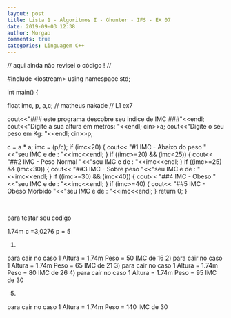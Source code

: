 ```yaml
---
layout: post
title: Lista 1 - Algoritmos I - Ghunter - IFS - EX 07
date: 2019-09-03 12:38
author: Morgao
comments: true
categories: Linguagem C++
---
```

// aqui ainda não revisei o código ! //

#include &lt;iostream&gt;
using namespace std;

int main() {

float imc, p, a,c;
// matheus nakade
// L1 ex7

cout&lt;&lt;"### este programa descobre seu indice de IMC ###"&lt;&lt;endl;
cout&lt;&lt;"Digite a sua altura em metros: "&lt;&lt;endl;
cin&gt;&gt;a;
cout&lt;&lt;"Digite o seu peso em Kg: "&lt;&lt;endl;
cin&gt;&gt;p;

c = a * a;
imc = (p/c);
if (imc&lt;20)
{
cout&lt;&lt; "#1 IMC - Abaixo do peso "&lt;&lt;"seu IMC e de : "&lt;&lt;imc&lt;&lt;endl;
}
if ((imc&gt;=20) &amp;&amp; (imc&lt;25))
{
cout&lt;&lt; "##2 IMC - Peso Normal "&lt;&lt;"seu IMC e de : "&lt;&lt;imc&lt;&lt;endl;
}
if ((imc&gt;=25) &amp;&amp; (imc&lt;30))
{
cout&lt;&lt; "##3 IMC - Sobre peso "&lt;&lt;"seu IMC e de : "&lt;&lt;imc&lt;&lt;endl;
}
if ((imc&gt;=30) &amp;&amp; (imc&lt;40))
{
cout&lt;&lt; "##4 IMC - Obeso "&lt;&lt;"seu IMC e de : "&lt;&lt;imc&lt;&lt;endl;
}
if (imc&gt;=40)
{
cout&lt;&lt; "##5 IMC - Obeso Morbido "&lt;&lt;"seu IMC e de : "&lt;&lt;imc&lt;&lt;endl;
}
return 0;
}

&nbsp;

para testar seu codigo

1.74m
c =3,0276
p = 5

1)
para cair no caso 1
Altura = 1.74m
Peso = 50
IMC de 16
2)
para cair no caso 1
Altura = 1.74m
Peso = 65
IMC de 21
3)
para cair no caso 1
Altura = 1.74m
Peso = 80
IMC de 26
4)
para cair no caso 1
Altura = 1.74m
Peso = 95
IMC de 30

5)
para cair no caso 1
Altura = 1.74m
Peso = 140
IMC de 30
